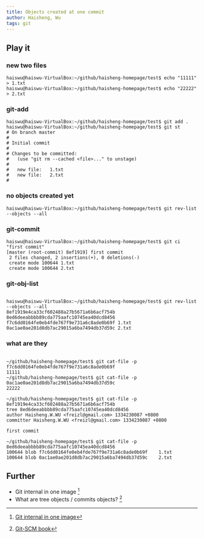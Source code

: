 ```yaml
---
title: Objects created at one commit
author: Haisheng, Wu
tags: git
---
```


## Play it

### new two files
~~~~~~{.sh}
haiswu@haiswu-VirtualBox:~/github/haisheng-homepage/test$ echo "11111" > 1.txt
haiswu@haiswu-VirtualBox:~/github/haisheng-homepage/test$ echo "22222" > 2.txt
~~~~~~

### git-add

~~~~~~{.sh}
haiswu@haiswu-VirtualBox:~/github/haisheng-homepage/test$ git add .
haiswu@haiswu-VirtualBox:~/github/haisheng-homepage/test$ git st
# On branch master
#
# Initial commit
#
# Changes to be committed:
#   (use "git rm --cached <file>..." to unstage)
#
#	new file:   1.txt
#	new file:   2.txt
#
~~~~~~
  
### no objects created yet

~~~~~~{.sh}
haiswu@haiswu-VirtualBox:~/github/haisheng-homepage/test$ git rev-list --objects --all
~~~~~~

### git-commit

~~~~~~{.sh}
haiswu@haiswu-VirtualBox:~/github/haisheng-homepage/test$ git ci "first commit"
[master (root-commit) 8ef1919] first commit
 2 files changed, 2 insertions(+), 0 deletions(-)
 create mode 100644 1.txt
 create mode 100644 2.txt

~~~~~~

### git-obj-list

~~~~~~{.sh}

haiswu@haiswu-VirtualBox:~/github/haisheng-homepage/test$ git rev-list --objects --all
8ef1919e4ca33cf602488a27b5671a6b6acf754b
8ed6deeabbbb89cda775aafc10745ea40dcd8456 
f7c6dd0164fe0eb4fde767f9e731a6c8ade0b69f 1.txt
0ac1ae0ae201d8db7ac29015a6ba7494db37d59c 2.txt

~~~~~~

### what are they

~~~~~~{.sh}

~/github/haisheng-homepage/test$ git cat-file -p f7c6dd0164fe0eb4fde767f9e731a6c8ade0b69f
11111
~/github/haisheng-homepage/test$ git cat-file -p 0ac1ae0ae201d8db7ac29015a6ba7494db37d59c
22222

~/github/haisheng-homepage/test$ git cat-file -p 8ef1919e4ca33cf602488a27b5671a6b6acf754b
tree 8ed6deeabbbb89cda775aafc10745ea40dcd8456
author Haisheng.W.WU <freizl@gmail.com> 1334230087 +0800
committer Haisheng.W.WU <freizl@gmail.com> 1334230087 +0800

first commit

~/github/haisheng-homepage/test$ git cat-file -p 8ed6deeabbbb89cda775aafc10745ea40dcd8456
100644 blob f7c6dd0164fe0eb4fde767f9e731a6c8ade0b69f	1.txt
100644 blob 0ac1ae0ae201d8db7ac29015a6ba7494db37d59c	2.txt

~~~~~~

## Further
  - Git internal in one image [^git-one-image]
  - What are tree objects / commits objects? [^git-scm]

[^git-one-image]: [Git internal in one image](http://0.0.0.0:9900/posts/readings/2012-04-08-notes-progit.html#internal)
[^git-scm]: [Git-SCM book](http://book.git-scm.com/)
